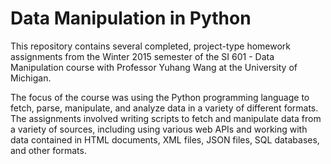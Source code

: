 # Data Manipulation in Python

This repository contains several completed, project-type homework assignments from the Winter 2015 semester of the SI 601 - Data Manipulation course with Professor Yuhang Wang at the University of Michigan.

The focus of the course was using the Python programming language to fetch, parse, manipulate, and analyze data in a variety of different formats. The assignments involved writing scripts to fetch and manipulate data from a variety of sources, including using various web APIs and working with data contained in HTML documents, XML files, JSON files, SQL databases, and other formats.
